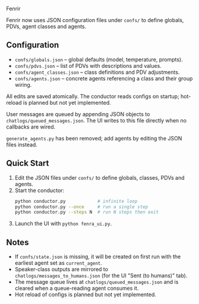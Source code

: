 Fenrir

Fenrir now uses JSON configuration files under `confs/` to define globals, PDVs, agent classes and agents.

## Configuration
- `confs/globals.json` – global defaults (model, temperature, prompts).
- `confs/pdvs.json` – list of PDVs with descriptions and values.
- `confs/agent_classes.json` – class definitions and PDV adjustments.
- `confs/agents.json` – concrete agents referencing a class and their group wiring.

All edits are saved atomically. The conductor reads configs on startup; hot-reload is planned but not yet implemented.

User messages are queued by appending JSON objects to `chatlogs/queued_messages.json`. The UI writes to this file directly when no callbacks are wired.

`generate_agents.py` has been removed; add agents by editing the JSON files instead.

## Quick Start
1. Edit the JSON files under `confs/` to define globals, classes, PDVs and agents.
2. Start the conductor:
   ```bash
   python conductor.py            # infinite loop
   python conductor.py --once     # run a single step
   python conductor.py --steps N  # run N steps then exit
   ```
3. Launch the UI with `python fenra_ui.py`.

## Notes
- If `confs/state.json` is missing, it will be created on first run with the earliest agent set as `current_agent`.
- Speaker-class outputs are mirrored to `chatlogs/messages_to_humans.json` (for the UI "Sent (to humans)" tab).
- The message queue lives at `chatlogs/queued_messages.json` and is cleared when a queue-reading agent consumes it.
- Hot reload of configs is planned but not yet implemented.
